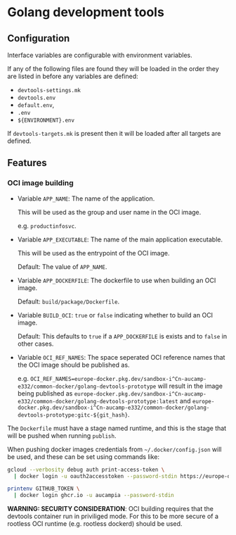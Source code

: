 # Golang development tools

## Configuration

Interface variables are configurable with environment variables.

If any of the following files are found they will be loaded in the order they are
listed in before any variables are defined:
- `devtools-settings.mk`
- `devtools.env`
- `default.env`,
- `.env`
- `${ENVIRONMENT}.env`

If `devtools-targets.mk` is present then it will be loaded after all targets
are defined.

## Features

### OCI image building

- Variable `APP_NAME`: The name of the application.

  This will be used as the group and user name in the OCI image.

  e.g. `productinfosvc`.

- Variable `APP_EXECUTABLE`: The name of the main application executable.

  This will be used as the entrypoint of the OCI image.

  Default: The value of `APP_NAME`.

- Variable `APP_DOCKERFILE`: The dockerfile to use when building an OCI image.

  Default: `build/package/Dockerfile`.

- Variable `BUILD_OCI`: `true` or `false` indicating whether to build an
  OCI image.

  Default: This defaults to `true` if a `APP_DOCKERFILE` is exists and to
  `false` in other cases.

- Variable `OCI_REF_NAMES`: The space seperated OCI reference names that the
  OCI image should be published as.

  e.g.
  `OCI_REF_NAMES=europe-docker.pkg.dev/sandbox-i^Cn-aucamp-e332/common-docker/golang-devtools-prototype`
  will result in the image being published as
  `europe-docker.pkg.dev/sandbox-i^Cn-aucamp-e332/common-docker/golang-devtools-prototype:latest`
  and
  `europe-docker.pkg.dev/sandbox-i^Cn-aucamp-e332/common-docker/golang-devtools-prototype:gitc-${git_hash}`.

The `Dockerfile` must have a stage named runtime, and this is the stage that
will be pushed when running `publish`.

When pushing docker images credentials from `~/.docker/config.json` will be used,
and these can be set using commands like:

```bash
gcloud --verbosity debug auth print-access-token \
  | docker login -u oauth2accesstoken --password-stdin https://europe-docker.pkg.dev

printenv GITHUB_TOKEN \
  | docker login ghcr.io -u aucampia --password-stdin
```

**WARNING: SECURITY CONSIDERATION**: OCI building requires that the devtools
container run in priviliged mode. For this to be more secure of a rootless OCI
runtime (e.g. rootless dockerd) should be used.

